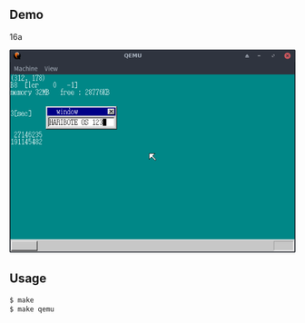 ## Demo

16a

![template](https://github.com/watermelon892/OSPractice/blob/master/16_MultiTask2/pic/16a.png)

## Usage

```
$ make
$ make qemu
```
